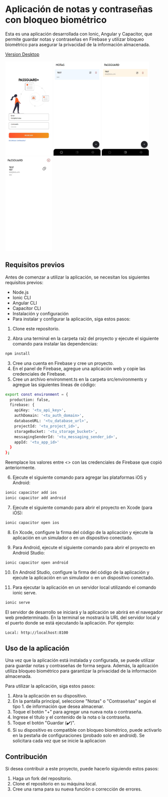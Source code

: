 # Aplicación de notas y contraseñas con bloqueo biométrico

Esta es una aplicación desarrollada con Ionic, Angular y Capacitor, que permite guardar notas y contraseñas en Firebase y utilizar bloqueo biométrico para asegurar la privacidad de la información almacenada.

[Version Desktop](https://github.com/yosoyjaff/passguard-desktop)

<img src="screenshot/login.jpeg" alt="login" width="150" height="300">
<img src="screenshot/passguard-notes.jpeg" alt="login" width="150" height="300">
<img src="screenshot/passguard-password.jpeg" alt="login" width="150" height="300">
<img src="screenshot/password-view.jpeg" alt="login" width="150" height="300">

## Requisitos previos

Antes de comenzar a utilizar la aplicación, se necesitan los siguientes requisitos previos:

- Node.js
- Ionic CLI
- Angular CLI
- Capacitor CLI
- Instalación y configuración
- Para instalar y configurar la aplicación, siga estos pasos:

1. Clone este repositorio.

2. Abra una terminal en la carpeta raíz del proyecto y ejecute el siguiente comando para instalar las dependencias:

```sh
npm install
```

3. Cree una cuenta en Firebase y cree un proyecto.
4. En el panel de Firebase, agregue una aplicación web y copie las credenciales de Firebase.
5. Cree un archivo environment.ts en la carpeta src/environments y agregue las siguientes líneas de código:

```sh
export const environment = {
  production: false,
  firebase: {
    apiKey: '<tu_api_key>',
    authDomain: '<tu_auth_domain>',
    databaseURL: '<tu_database_url>',
    projectId: '<tu_project_id>',
    storageBucket: '<tu_storage_bucket>',
    messagingSenderId: '<tu_messaging_sender_id>',
    appId: '<tu_app_id>'
  }
};
```

Reemplace los valores entre <> con las credenciales de Firebase que copió anteriormente.

6. Ejecute el siguiente comando para agregar las plataformas iOS y Android:

```sh
ionic capacitor add ios
ionic capacitor add android
```

7. Ejecute el siguiente comando para abrir el proyecto en Xcode (para iOS):

```sh
ionic capacitor open ios
```

8. En Xcode, configure la firma del código de la aplicación y ejecute la aplicación en un simulador o en un dispositivo conectado.

9. Para Android, ejecute el siguiente comando para abrir el proyecto en Android Studio:

```sh
ionic capacitor open android
```

10. En Android Studio, configure la firma del código de la aplicación y ejecute la aplicación en un simulador o en un dispositivo conectado.

11. Para ejecutar la aplicación en un servidor local utilizando el comando ionic serve.

```sh
ionic serve
```

El servidor de desarrollo se iniciará y la aplicación se abrirá en el navegador web predeterminado. En la terminal se mostrará la URL del servidor local y el puerto donde se está ejecutando la aplicación. Por ejemplo:

```sh
Local: http://localhost:8100
```

## Uso de la aplicación

Una vez que la aplicación está instalada y configurada, se puede utilizar para guardar notas y contraseñas de forma segura. Además, la aplicación utiliza bloqueo biométrico para garantizar la privacidad de la información almacenada.

Para utilizar la aplicación, siga estos pasos:

1. Abra la aplicación en su dispositivo.
2. En la pantalla principal, seleccione "Notas" o "Contraseñas" según el tipo 1. de información que desea almacenar.
3. Toque el botón "+" para agregar una nueva nota o contraseña.
4. Ingrese el título y el contenido de la nota o la contraseña.
5. Toque el botón "Guardar (✔️)".
6. Si su dispositivo es compatible con bloqueo biométrico, puede activarlo en la pestaña de configuraciones (probado solo en android). Se solicitara cada vez que se inicie la aplicacion

## Contribución

Si desea contribuir a este proyecto, puede hacerlo siguiendo estos pasos:

1. Haga un fork del repositorio.
2. Clone el repositorio en su máquina local.
3. Cree una rama para su nueva función o corrección de errores.
